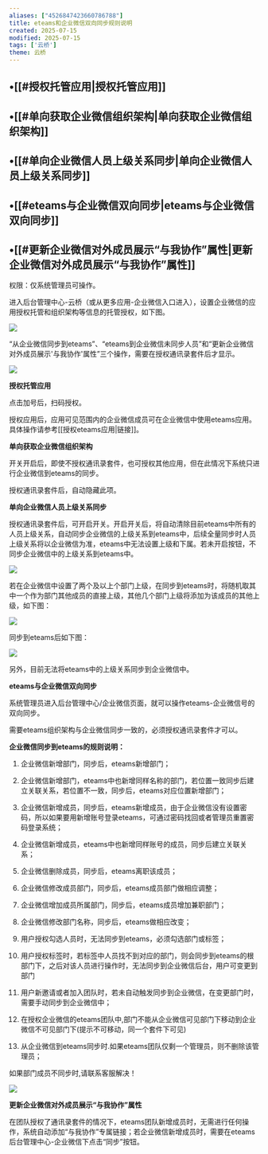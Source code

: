 ```yaml
---
aliases: ["4526847423660786788"]
title: eteams和企业微信双向同步规则说明
created: 2025-07-15
modified: 2025-07-15
tags: ['云桥']
theme: 云桥
---
```


## •[[#授权托管应用|授权托管应用]]

## •[[#单向获取企业微信组织架构|单向获取企业微信组织架构]]

## •[[#单向企业微信人员上级关系同步|单向企业微信人员上级关系同步]]

## •[[#eteams与企业微信双向同步|eteams与企业微信双向同步]]

## •[[#更新企业微信对外成员展示“与我协作”属性|更新企业微信对外成员展示“与我协作”属性]]

权限：仅系统管理员可操作。

进入后台管理中心-云桥（或从更多应用-企业微信入口进入），设置企业微信的应用授权托管和组织架构等信息的托管授权，如下图。

![](https://myhelpdoc.oss-cn-heyuan.aliyuncs.com/mdimages/47f25f1eb9afc21c9fc0f7e0c5180465.jpg)

“从企业微信同步到eteams”、“eteams到企业微信未同步人员”和“更新企业微信对外成员展示'与我协作'属性”三个操作，需要在授权通讯录套件后才显示。

![](https://myhelpdoc.oss-cn-heyuan.aliyuncs.com/mdimages/95603f9678ca2cb0a1561a161acc665a.jpg)

**授权托管应用**

点击加号后，扫码授权。

授权应用后，应用可见范围内的企业微信成员可在企业微信中使用eteams应用。具体操作请参考[[授权eteams应用|链接]]。

**单向获取企业微信组织架构**

开关开启后，即使不授权通讯录套件，也可授权其他应用，但在此情况下系统只进行企业微信到eteams的同步。

授权通讯录套件后，自动隐藏此项。

**单向企业微信人员上级关系同步**

授权通讯录套件后，可开启开关。开启开关后，将自动清除目前eteams中所有的人员上级关系，自动同步企业微信的上级关系到eteams中，后续全量同步时人员上级关系将以企业微信为准，eteams中无法设置上级和下属。若未开启按钮，不同步企业微信中的上级关系到eteams中。

![](https://myhelpdoc.oss-cn-heyuan.aliyuncs.com/mdimages/81c8ff29b5675e210e4566f4c606615a.jpg)

若在企业微信中设置了两个及以上个部门上级，在同步到eteams时，将随机取其中一个作为部门其他成员的直接上级，其他几个部门上级将添加为该成员的其他上级，如下图：

![](https://myhelpdoc.oss-cn-heyuan.aliyuncs.com/mdimages/0a25604f7bf25569d51ce998678a2f06.jpg)

同步到eteams后如下图：

![](https://myhelpdoc.oss-cn-heyuan.aliyuncs.com/mdimages/cd3aef3ede356b1f7db50bcd742c4311.jpg)

另外，目前无法将eteams中的上级关系同步到企业微信中。

**eteams与企业微信双向同步**

系统管理员进入后台管理中心/企业微信页面，就可以操作eteams-企业微信号的双向同步。

需要eteams组织架构与企业微信同步一致的，必须授权通讯录套件才可以。

**企业微信同步到eteams的规则说明：**

1. 企业微信新增部门，同步后，eteams新增部门；

2. 企业微信新增部门，eteams中也新增同样名称的部门，若位置一致同步后建立关联关系，若位置不一致，同步后，eteams对应位置新增部门；

3. 企业微信新增成员，同步后，eteams新增成员，由于企业微信没有设置密码，所以如果要用新增账号登录eteams，可通过密码找回或者管理员重置密码登录系统；

4. 企业微信新增成员，eteams中也新增同样账号的成员，同步后建立关联关系；

5. 企业微信删除成员，同步后，eteams离职该成员；

6. 企业微信修改成员部门，同步后，eteams成员部门做相应调整；

7. 企业微信增加成员所属部门，同步后，eteams成员增加兼职部门；

8. 企业微信修改部门名称，同步后，eteams做相应改变；

9. 用户授权勾选人员时，无法同步到eteams，必须勾选部门或标签；

10. 用户授权标签时，若标签中人员找不到对应的部门，则会同步到eteams的根部门下，之后对该人员进行操作时，无法同步到企业微信后台，用户可变更到部门

11. 用户新邀请或者加入团队时，若未自动触发同步到企业微信，在变更部门时，需要手动同步到企业微信中；

12. 在授权企业微信的eteams团队中,部门不能从企业微信可见部门下移动到企业微信不可见部门下(提示不可移动，同一个套件下可见)

13. 从企业微信到eteams同步时.如果eteams团队仅剩一个管理员，则不删除该管理员；

如果部门成员不同步时,请联系客服解决！

![](https://myhelpdoc.oss-cn-heyuan.aliyuncs.com/mdimages/0c820b1cbcb68f78c2360289ac849b9f.jpg)

**更新企业微信对外成员展示“与我协作”属性**

在团队授权了通讯录套件的情况下，eteams团队新增成员时，无需进行任何操作，系统自动添加“与我协作”专属链接；若企业微信新增成员时，需要在eteams后台管理中心-企业微信下点击“同步”按钮。

